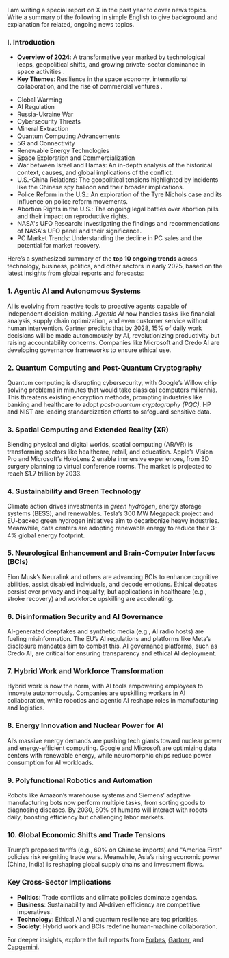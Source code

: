I am writing a special report on X in the past year to cover news topics. Write a summary of the following in simple English to give background and explanation for related, ongoing news topics.

### **I. Introduction**

- **Overview of 2024**: A transformative year marked by technological leaps, geopolitical shifts, and growing private-sector dominance in space activities .
- **Key Themes**: Resilience in the space economy, international collaboration, and the rise of commercial ventures .

* Global Warming
* AI Regulation
* Russia-Ukraine War
* Cybersecurity Threats
* Mineral Extraction
* Quantum Computing Advancements
* 5G and Connectivity
* Renewable Energy Technologies
* Space Exploration and Commercialization
* War between Israel and Hamas: An in-depth analysis of the historical context, causes, and global implications of the conflict.
* U.S.-China Relations: The geopolitical tensions highlighted by incidents like the Chinese spy balloon and their broader implications.
* Police Reform in the U.S.: An exploration of the Tyre Nichols case and its influence on police reform movements.
* Abortion Rights in the U.S.: The ongoing legal battles over abortion pills and their impact on reproductive rights.
* NASA's UFO Research: Investigating the findings and recommendations of NASA's UFO panel and their significance.
* PC Market Trends: Understanding the decline in PC sales and the potential for market recovery.

Here’s a synthesized summary of the **top 10 ongoing trends** across technology, business, politics, and other sectors in early 2025, based on the latest insights from global reports and forecasts:

### 1. **Agentic AI and Autonomous Systems**

AI is evolving from reactive tools to proactive agents capable of independent decision-making. _Agentic AI_ now handles tasks like financial analysis, supply chain optimization, and even customer service without human intervention. Gartner predicts that by 2028, 15% of daily work decisions will be made autonomously by AI, revolutionizing productivity but raising accountability concerns. Companies like Microsoft and Credo AI are developing governance frameworks to ensure ethical use.

### 2. **Quantum Computing and Post-Quantum Cryptography**

Quantum computing is disrupting cybersecurity, with Google’s Willow chip solving problems in minutes that would take classical computers millennia. This threatens existing encryption methods, prompting industries like banking and healthcare to adopt _post-quantum cryptography (PQC)_. HP and NIST are leading standardization efforts to safeguard sensitive data.

### 3. **Spatial Computing and Extended Reality (XR)**

Blending physical and digital worlds, spatial computing (AR/VR) is transforming sectors like healthcare, retail, and education. Apple’s Vision Pro and Microsoft’s HoloLens 2 enable immersive experiences, from 3D surgery planning to virtual conference rooms. The market is projected to reach $1.7 trillion by 2033.

### 4. **Sustainability and Green Technology**

Climate action drives investments in _green hydrogen_, energy storage systems (BESS), and renewables. Tesla’s 300 MW Megapack project and EU-backed green hydrogen initiatives aim to decarbonize heavy industries. Meanwhile, data centers are adopting renewable energy to reduce their 3-4% global energy footprint.

### 5. **Neurological Enhancement and Brain-Computer Interfaces (BCIs)**

Elon Musk’s Neuralink and others are advancing BCIs to enhance cognitive abilities, assist disabled individuals, and decode emotions. Ethical debates persist over privacy and inequality, but applications in healthcare (e.g., stroke recovery) and workforce upskilling are accelerating.

### 6. **Disinformation Security and AI Governance**

AI-generated deepfakes and synthetic media (e.g., AI radio hosts) are fueling misinformation. The EU’s AI regulations and platforms like Meta’s disclosure mandates aim to combat this. AI governance platforms, such as Credo AI, are critical for ensuring transparency and ethical AI deployment.

### 7. **Hybrid Work and Workforce Transformation**

Hybrid work is now the norm, with AI tools empowering employees to innovate autonomously. Companies are upskilling workers in AI collaboration, while robotics and agentic AI reshape roles in manufacturing and logistics.

### 8. **Energy Innovation and Nuclear Power for AI**

AI’s massive energy demands are pushing tech giants toward nuclear power and energy-efficient computing. Google and Microsoft are optimizing data centers with renewable energy, while neuromorphic chips reduce power consumption for AI workloads.

### 9. **Polyfunctional Robotics and Automation**

Robots like Amazon’s warehouse systems and Siemens’ adaptive manufacturing bots now perform multiple tasks, from sorting goods to diagnosing diseases. By 2030, 80% of humans will interact with robots daily, boosting efficiency but challenging labor markets.

### 10. **Global Economic Shifts and Trade Tensions**

Trump’s proposed tariffs (e.g., 60% on Chinese imports) and "America First" policies risk reigniting trade wars. Meanwhile, Asia’s rising economic power (China, India) is reshaping global supply chains and investment flows.

### **Key Cross-Sector Implications**

- **Politics**: Trade conflicts and climate policies dominate agendas.
- **Business**: Sustainability and AI-driven efficiency are competitive imperatives.
- **Technology**: Ethical AI and quantum resilience are top priorities.
- **Society**: Hybrid work and BCIs redefine human-machine collaboration.

For deeper insights, explore the full reports from [Forbes](https://www.forbes.com), [Gartner](https://finance.yahoo.com), and [Capgemini](https://www.capgemini.com).
